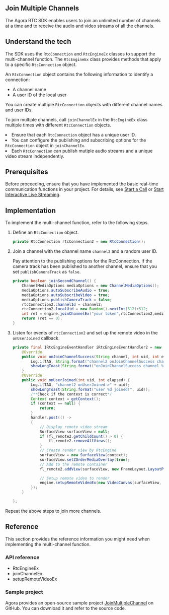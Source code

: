 ## Join Multiple Channels

The Agora RTC SDK enables users to join an unlimited number of channels at a time and to receive the audio and video streams of all the channels.

## Understand the tech

The SDK uses the `RtcConnection` and  `RtcEngineEx` classes to support the multi-channel function. The `RtcEngineEx` class provides methods that apply to a specific `RtcConnection` object.

An `RtcConnection` object contains the following information to identify a connection:

- A channel name
- A user ID of the local user

You can create multiple `RtcConnection` objects with different channel names and user IDs.

To join multiple channels, call `joinChannelEx` in the `RtcEngineEx` class multiple times with different `RtcConnection` objects.

<div class="alert note">
<li>Ensure that each <code>RtcConnection</code> object has a unique user ID.</li>
<li>You can configure the publishing and subscribing options for the <code>RtcConnection</code> object in <code>joinChannelEx</code>.</li>
  <li>Each <code>RtcConnection</code> can publish mutiple audio streams and a unique video stream independently.</li>
</div>

## Prerequisites

Before proceeding, ensure that you have implemented the basic real-time communication functions in your project. For details, see [Start a Call](start_call_android) or [Start Interactive Live Streaming](start_live_android).

## Implementation

To implement the multi-channel function, refer to the following steps.

1. Define an `RtcConnection` object.

   ```java
   private RtcConnection rtcConnection2 = new RtcConnection();
   ```

2. Join a channel with the channel name `channel2` and a random user ID.

   <div class="alert note">Pay attention to the publishing options for the RtcConnection. If the camera track has been published to another channel, ensure that you set <code>publishCameraTrack</code> as <code>false</code>.</div>

   ```java
   private boolean joinSecondChannel() {
       ChannelMediaOptions mediaOptions = new ChannelMediaOptions();
       mediaOptions.autoSubscribeAudio = true;
       mediaOptions.autoSubscribeVideo = true;
       mediaOptions.publishCameraTrack = false;
       rtcConnection2.channelId = channel2;
       rtcConnection2.localUid = new Random().nextInt(512)+512;
       int ret = engine.joinChannelEx("your token",rtcConnection2,mediaOptions,iRtcEngineEventHandler2);
       return (ret == 0);
   }
   ```

3. Listen for events of `rtcConnection2` and set up the remote video in the `onUserJoined` callback.

   ```java
   private final IRtcEngineEventHandler iRtcEngineEventHandler2 = new IRtcEngineEventHandler() {
       @Override
       public void onJoinChannelSuccess(String channel, int uid, int elapsed) {
           Log.i(TAG, String.format("channel2 onJoinChannelSuccess channel %s uid %d", channel2, uid));
           showLongToast(String.format("onJoinChannelSuccess channel %s uid %d", channel2, uid));
       }
       @Override
       public void onUserJoined(int uid, int elapsed) {
           Log.i(TAG, "channel2 onUserJoined->" + uid);
           showLongToast(String.format("user %d joined!", uid));
           /**Check if the context is correct*/
           Context context = getContext();
           if (context == null) {
               return;
           }
           handler.post(() ->
           {
               // Display remote video stream
               SurfaceView surfaceView = null;
               if (fl_remote2.getChildCount() > 0) {
                   fl_remote2.removeAllViews();
               }
               // Create render view by RtcEngine
               surfaceView = new SurfaceView(context);
               surfaceView.setZOrderMediaOverlay(true);
               // Add to the remote container
               fl_remote2.addView(surfaceView, new FrameLayout.LayoutParams(ViewGroup.LayoutParams.MATCH_PARENT, ViewGroup.LayoutParams.MATCH_PARENT));
   
               // Setup remote video to render
               engine.setupRemoteVideoEx(new VideoCanvas(surfaceView, RENDER_MODE_FIT, uid), rtcConnection2);
           });
       }
   
   };
   ```


Repeat the above steps to join more channels.

## Reference

This section provides the reference information you might need when implementing the multi-channel function.


### API reference
- RtcEngineEx
- joinChannelEx
- setupRemoteVideoEx

### Sample project

Agora provides an open-source sample project [JoinMultipleChannel](https://github.com/AgoraIO/API-Examples/blob/dev/3.6.200/Android/APIExample/app/src/main/java/io/agora/api/example/examples/advanced/JoinMultipleChannel.java) on GitHub. You can download it and refer to the source code.
